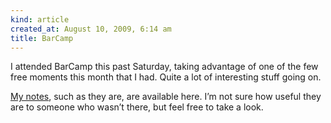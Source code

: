 ```yaml
---
kind: article
created_at: August 10, 2009, 6:14 am
title: BarCamp
---
```


<div><p>I attended BarCamp this past Saturday, taking advantage of one of the few free moments this month that I had. Quite a lot of interesting stuff going on.</p>
<p><a href="http://dl.getdropbox.com/u/375578/BarCampRDU/index.html">My notes</a>, such as they are, are available here. I&#8217;m not sure how useful they are to someone who wasn&#8217;t there, but feel free to take a look.</p></div>